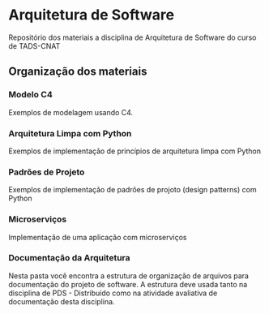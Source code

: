 # Arquitetura de Software
Repositório dos materiais a disciplina de Arquitetura de Software do curso de TADS-CNAT

## Organização dos materiais

### Modelo C4
Exemplos de modelagem usando C4.
### Arquitetura Limpa com Python
Exemplos de implementação de princípios de arquitetura limpa com Python
### Padrões de Projeto
Exemplos de implementação de padrões de projoto (design patterns) com Python
### Microserviços
Implementação de uma aplicação com microserviços
### Documentação da Arquitetura
Nesta pasta você encontra a estrutura de organização de arquivos para documentação do projeto de software. A estrutura deve usada tanto na disciplina de PDS - Distribuído como na atividade avaliativa de documentação desta disciplina.
